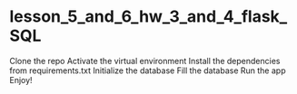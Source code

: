 # lesson_5_and_6_hw_3_and_4_flask_SQL
Clone the repo
Activate the virtual environment
Install the dependencies from requirements.txt
Initialize the database
Fill the database
Run the app
Enjoy!
